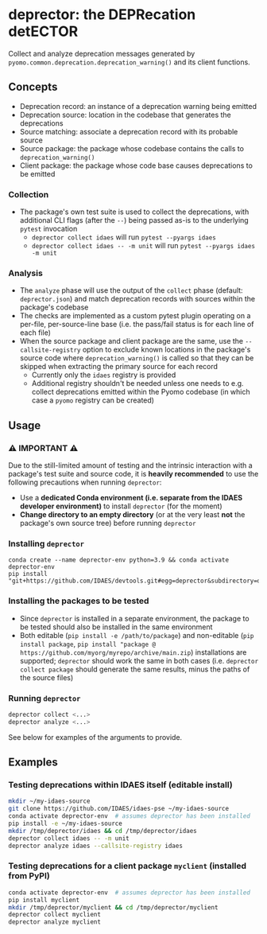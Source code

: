 # deprector: the DEPRecation detECTOR

Collect and analyze deprecation messages generated by `pyomo.common.deprecation.deprecation_warning()` and its client functions.

## Concepts

- Deprecation record: an instance of a deprecation warning being emitted
- Deprecation source: location in the codebase that generates the deprecations
- Source matching: associate a deprecation record with its probable source
- Source package: the package whose codebase contains the calls to `deprecation_warning()`
- Client package: the package whose code base causes deprecations to be emitted

### Collection

- The package's own test suite is used to collect the deprecations, with additional CLI flags (after the `--`) being passed as-is to the underlying `pytest` invocation
  - `deprector collect idaes` will run `pytest --pyargs idaes`
  - `deprector collect idaes -- -m unit` will run `pytest --pyargs idaes -m unit`

### Analysis

- The `analyze` phase will use the output of the `collect` phase (default: `deprector.json`) and match deprecation records with sources within the package's codebase
- The checks are implemented as a custom pytest plugin operating on a per-file, per-source-line base (i.e. the pass/fail status is for each line of each file)
- When the source package and client package are the same, use the `--callsite-registry` option to exclude known locations in the package's source code where `deprecation_warning()` is called so that they can be skipped when extracting the primary source for each record
  - Currently only the `idaes` registry is provided
  - Additional registry shouldn't be needed unless one needs to e.g. collect deprecations emitted within the Pyomo codebase (in which case a `pyomo` registry can be created)

## Usage

### :warning: IMPORTANT :warning:

 Due to the still-limited amount of testing and the intrinsic interaction with a package's test suite and source code, it is **heavily recommended** to use the following precautions when running `deprector`:

- Use a **dedicated Conda environment (i.e. separate from the IDAES developer environment)** to install `deprector` (for the moment)
- **Change directory to an empty directory** (or at the very least **not** the package's own source tree) before running `deprector`

### Installing `deprector`

```console
conda create --name deprector-env python=3.9 && conda activate deprector-env
pip install "git+https://github.com/IDAES/devtools.git#egg=deprector&subdirectory=deprector"
```

### Installing the packages to be tested

- Since `deprector` is installed in a separate environment, the package to be tested should also be installed in the same environment
- Both editable (`pip install -e /path/to/package`) and non-editable (`pip install package`, `pip install "package @ https://github.com/myorg/myrepo/archive/main.zip`) installations are supported; `deprector` should work the same in both cases (i.e. `deprector collect package` should generate the same results, minus the paths of the source files)

### Running `deprector`

```sh
deprector collect <...>
deprector analyze <...>
```

See below for examples of the arguments to provide.

## Examples

### Testing deprecations within IDAES itself (editable install)

```sh
mkdir ~/my-idaes-source
git clone https://github.com/IDAES/idaes-pse ~/my-idaes-source
conda activate deprector-env  # assumes deprector has been installed
pip install -e ~/my-idaes-source
mkdir /tmp/deprector/idaes && cd /tmp/deprector/idaes
deprector collect idaes -- -m unit
deprector analyze idaes --callsite-registry idaes
```

### Testing deprecations for a client package `myclient` (installed from PyPI)

```sh
conda activate deprector-env  # assumes deprector has been installed
pip install myclient
mkdir /tmp/deprector/myclient && cd /tmp/deprector/myclient
deprector collect myclient
deprector analyze myclient
```
